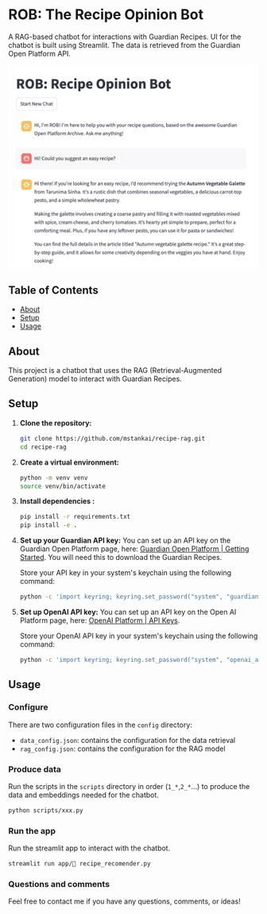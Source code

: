 # ROB: The Recipe Opinion Bot 

A RAG-based chatbot for interactions with Guardian Recipes.
UI for the chatbot is built using Streamlit.
The data is retrieved from the Guardian Open Platform API.

![Guardian Recipe Chatbot Screenshot](./lib/rob.png)

## Table of Contents

- [About](#about)
- [Setup](#setup)
- [Usage](#usage)

## About

This project is a chatbot that uses the RAG (Retrieval-Augmented Generation) model to interact with Guardian Recipes.

## Setup

1. **Clone the repository:**
    ```sh
    git clone https://github.com/mstankai/recipe-rag.git
    cd recipe-rag
    ```

1. **Create a virtual environment:**
    ```sh
    python -m venv venv
    source venv/bin/activate
    ```

1. **Install dependencies :**
    ```sh
    pip install -r requirements.txt
    pip install -e .

    ```

1. **Set up your Guardian API key:**
    You can set up an API key on the Guardian Open Platform page, here: [Guardian Open Platform | Getting Started](https://open-platform.theguardian.com/access/).
    You will need this to download the Guardian Recipes.

    Store your API key in your system's keychain using the following command:
    ```sh
    python -c 'import keyring; keyring.set_password("system", "guardian_api_key", "<your-api-key>")'
    ```


1. **Set up OpenAI API key:**
    You can set up an API key on the Open AI Platform page, here:
   [OpenAI Platform | API Keys](https://platform.openai.com/api-keys).

    Store your OpenAI API key in your system's keychain using the following command:
    ```sh
    python -c 'import keyring; keyring.set_password("system", "openai_api_key", "<your-api-key>")'
    ```


## Usage
### Configure
There are two configuration files in the `config` directory:
- `data_config.json`: contains the configuration for the data retrieval
- `rag_config.json`: contains the configuration for the RAG model

### Produce data
Run the scripts in the `scripts` directory in order (`1_*`,`2_*`...) 
to produce the data and embeddings needed for the chatbot.
```sh
python scripts/xxx.py
```

### Run the app
Run the streamlit app to interact with the chatbot.
```sh
streamlit run app/🍡 recipe_recomender.py
```

### Questions and comments
Feel free to contact me if you have any questions, comments, or ideas!
